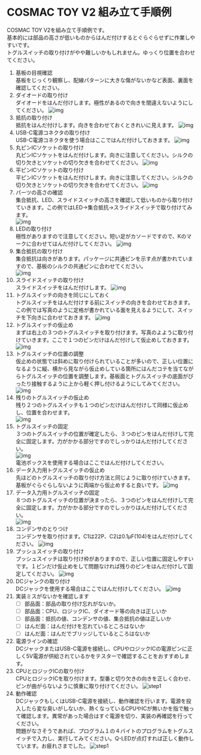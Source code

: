 # COSMAC TOY V2 組み立て手順例

COSMAC TOY V2を組み立て手順例です。  
基本的には部品の高さが低いものからはんだ付けするとぐらぐらせずに作業しやすいです。  
トグルスイッチの取り付けがやや難しいかもしれません。ゆっくり位置を合わせてください。

1. 基板の目視確認  
基板をじっくり観察し、配線パターンに大きな傷がないかなど表面、裏面を確認してください。
1. ダイオードの取り付け  
ダイオードをはんだ付けします。極性があるので向きを間違えないようにしてください。
![img](images/cosmac-toy-assembly1.jpg) 
1. 抵抗の取り付け  
抵抗をはんだ付けします。向きを合わせておくときれいに見えます。
![img](images/cosmac-toy-assembly2.jpg) 
1. USB-C電源コネクタの取り付け  
USB-C電源コネクタを使う場合はここではんだ付けしておきます。
![img](images/cosmac-toy-assembly3.jpg)
1. 丸ピンICソケットの取り付け  
丸ピンICソケットをはんだ付けします。向きに注意してください。シルクの切り欠きとソケットの切り欠きを合わせてください。
![img](images/cosmac-toy-assembly4.jpg)
1. 平ピンICソケットの取り付け  
平ピンICソケットをはんだ付けします。向きに注意してください。シルクの切り欠きとソケットの切り欠きを合わせてください。
![img](images/cosmac-toy-assembly5.jpg)
1. パーツの高さの確認  
集合抵抗、LED、スライドスイッチの高さを確認して低いものから取り付けていきます。この例ではLED→集合抵抗→スライドスイッチで取り付けてみます。  
![img](images/cosmac-toy-assembly6.jpg) 
1. LEDの取り付け  
極性がありますので注意してください。短い足がカソードですので、Kのマークに合わせてはんだ付けしてください。 
![img](images/cosmac-toy-assembly7.jpg)
1. 集合抵抗の取り付け  
集合抵抗は向きがあります。パッケージに共通ピンを示す点が書かれていますので、基板のシルクの共通ピンに合わせてください。  
![img](images/cosmac-toy-assembly8.jpg)
1. スライドスイッチの取り付け  
スライドスイッチをはんだ付けします。
![img](images/cosmac-toy-assembly9.jpg)
1. トグルスイッチの向きを同じにしておく  
トグルスイッチをはんだ付けする前にスイッチの向きを合わせておきます。この例では写真のように定格が書かれている面を見えるようにして、スイッチを下向きに合わせておきます。
![img](images/cosmac-toy-assembly10.jpg)
1. トグルスイッチの仮止め  
まずは右上の３つのトグルスイッチを取り付けます。写真のよように取り付けていきます。ここで１つのピンだけはんだ付けして仮止めしておきます。  
![img](images/cosmac-toy-assembly11.jpg)
1. トグルスイッチの位置の調整  
仮止めの状態では斜めに取り付けられていることが多いので、正しい位置になるように縦、横から見ながら仮止めしている箇所にはんだコテを当てながらトグルスイッチの位置を調整します。基板面とトグルスイッチの底面がぴったり接触するように上から軽く押し付けるようにしてみてください。  
![img](images/cosmac-toy-assembly12.jpg) 
1. 残りのトグルスイッチの仮止め  
残り２つのトグルスイッチも１つのピンだけはんだ付けして同様に仮止めし、位置を合わせます。  
![img](images/cosmac-toy-assembly13.jpg)
1. トグルスイッチの固定  
３つのトグルスイッチの位置が確定したら、３つのピンをはんだ付けして完全に固定します。力がかかる部分ですのでしっかりはんだ付けしてください。  
![img](images/cosmac-toy-assembly14.jpg)  
電池ボックスを使用する場合はここではんだ付けしてください。 
1. データ入力用トグルスイッチの仮止め  
先ほどのトグルスイッチの取り付け方法と同じように取り付けていきます。基板がぐらぐらしないように両端から仮止めすると良いです。
![img](images/cosmac-toy-assembly15.jpg) 
1. データ入力用トグルスイッチの固定  
８つのトグルスイッチの位置が決まったら、３つのピンをはんだ付けして完全に固定します。力がかかる部分ですのでしっかりはんだ付けしてください。  
![img](images/cosmac-toy-assembly16.jpg) 
1. コンデンサのとりつけ  
コンデンサを取り付けます。C1は22P、C2は0.1μF(104)をはんだ付けしてください。
![img](images/cosmac-toy-assembly17.jpg) 
1. プッシュスイッチの取り付け  
プッシュスイッチは取り付け枠がありますので、正しい位置に固定しやすいです。１ピンだけ仮止めをして問題なければ残りのピンをはんだ付けして固定してください。
![img](images/cosmac-toy-assembly18.jpg) 
1. DCジャンクの取り付け  
DCジャックを使用する場合はここではんだ付けしてください。
![img](images/cosmac-toy-assembly19.jpg) 
1. 実装ミスがないかを確認します   
    - [ ] 部品面：部品の取り付け忘れがないか。
    - [ ] 部品面：CPU、ロジックIC、ダイオード等の向きは正しいか
    - [ ] 部品面：抵抗の値、コンデンサの値、集合抵抗の値は正しいか  
    - [ ] はんだ面：はんだ付けを忘れているところはないか
    - [ ] はんだ面：はんだでブリッジしているところはないか  
1. 電源ラインの確認  
DCジャックまたはUSB-C電源を接続し、CPUやロジックICの電源ピンに正しく5V電源が供給されているかをテスターで確認することをおすすめします。
1. CPUとロジックICの取り付け  
CPUとロジックICを取り付けます。型番と切り欠きの向きを正しく合わせ、ピンが曲がらないように慎重に取り付けてください。
![step1](images/cosmac-toy-assembly20.jpg)
1. 動作確認  
DCジャックもしくはUSB-C電源を接続し、動作確認を行います。電源を投入したら変な臭いがしないか、熱くなっているCPUやICが無いかを指で触って確認します。異常があった場合はすぐ電源を切り、実装の再確認を行ってください。  
問題がなさそうであれば、プログラム１の４バイトのプログラムをトグルスイッチで入力し、実行してみてください。Q-LEDが点灯すれば正しく動作しています。お疲れさまでした。 
![step1](images/cosmac-toy-assembly21.jpg) 
